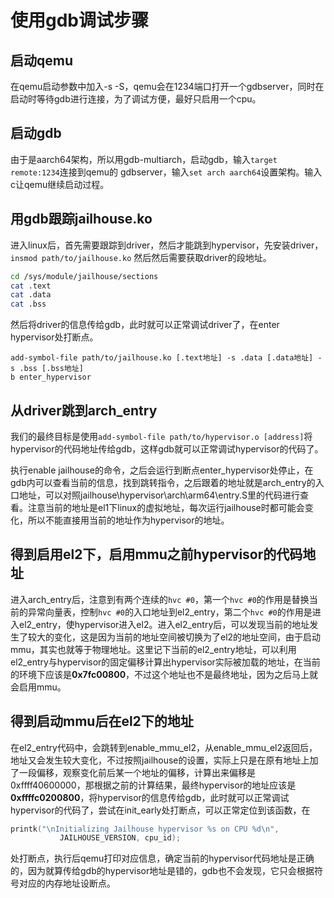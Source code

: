 # 使用gdb调试步骤
## 启动qemu
在qemu启动参数中加入-s -S，qemu会在1234端口打开一个gdbserver，同时在启动时等待gdb进行连接，为了调试方便，最好只启用一个cpu。
## 启动gdb
由于是aarch64架构，所以用gdb-multiarch，启动gdb，输入```target remote:1234```连接到qemu的
gdbserver，输入```set arch aarch64```设置架构。输入c让qemu继续启动过程。
## 用gdb跟踪jailhouse.ko
进入linux后，首先需要跟踪到driver，然后才能跳到hypervisor，先安装driver，```insmod path/to/jailhouse.ko```
然后然后需要获取driver的段地址。
```sh 
cd /sys/module/jailhouse/sections
cat .text
cat .data
cat .bss
```
然后将driver的信息传给gdb，此时就可以正常调试driver了，在enter hypervisor处打断点。
```gdb
add-symbol-file path/to/jailhouse.ko [.text地址] -s .data [.data地址] -s .bss [.bss地址]
b enter_hypervisor
```
## 从driver跳到arch_entry
我们的最终目标是使用```add-symbol-file path/to/hypervisor.o [address]```将hypervisor的代码地址传给gdb，这样gdb就可以正常调试hypervisor的代码了。

执行enable jailhouse的命令，之后会运行到断点enter_hypervisor处停止，在gdb内可以查看当前的信息，找到跳转指令，之后跟着的地址就是arch_entry的入口地址，可以对照jailhouse\hypervisor\arch\arm64\entry.S里的代码进行查看。注意当前的地址是el1下linux的虚拟地址，每次运行jailhouse时都可能会变化，所以不能直接用当前的地址作为hypervisor的地址。
## 得到启用el2下，启用mmu之前hypervisor的代码地址
进入arch_entry后，注意到有两个连续的```hvc #0```，第一个```hvc #0```的作用是替换当前的异常向量表，控制```hvc #0```的入口地址到el2_entry，第二个```hvc #0```的作用是进入el2_entry，使hypervisor进入el2。进入el2_entry后，可以发现当前的地址发生了较大的变化，这是因为当前的地址空间被切换为了el2的地址空间，由于启动mmu，其实也就等于物理地址。这里记下当前的el2_entry地址，可以利用el2_entry与hypervisor的固定偏移计算出hypervisor实际被加载的地址，在当前的环境下应该是**0x7fc00800**，不过这个地址也不是最终地址，因为之后马上就会启用mmu。
## 得到启动mmu后在el2下的地址
在el2_entry代码中，会跳转到enable_mmu_el2，从enable_mmu_el2返回后，地址又会发生较大变化，不过按照jailhouse的设置，实际上只是在原有地址上加了一段偏移，观察变化前后某一个地址的偏移，计算出来偏移是0xffff40600000，那根据之前的计算结果，最终hypervisor的地址应该是**0xffffc0200800**，将hypervisor的信息传给gdb，此时就可以正常调试hypervisor的代码了，尝试在init_early处打断点，可以正常定位到该函数，在
```c
printk("\nInitializing Jailhouse hypervisor %s on CPU %d\n",
		   JAILHOUSE_VERSION, cpu_id);
```
处打断点，执行后qemu打印对应信息，确定当前的hypervisor代码地址是正确的，因为就算传给gdb的hypervisor地址是错的，gdb也不会发现，它只会根据符号对应的内存地址设断点。



